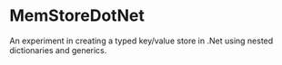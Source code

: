 MemStoreDotNet
==============

An experiment in creating a typed key/value store in .Net using nested dictionaries and generics.
